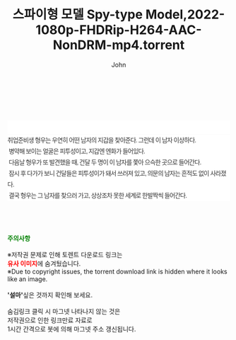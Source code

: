 ﻿---
layout: post
title:  "스파이형 모델 Spy-type Model,2022-1080p-FHDRip-H264-AAC-NonDRM-mp4.torrent"
author: John
categories: [ 영화 ]
tags: [  ]
image:  
description: "스파이형 모델 Spy-type Model,2022-1080p-FHDRip-H264-AAC-NonDRM-mp4 torrent 정보 공유"
toc: true
toc_sticky: true
---

<br>
<div class="view-img">
<a class="view_image" href="http://torrentmobile62.com/bbs/view_image.php?fn=%2Fdata%2Ffile%2Fmovie%2F3735183265_VYbj5TLh_5dd095493f0df0b5e80b7d335bcbfa60989ce962.jpg" target="_blank"><img alt="" class="img-tag" content="http://torrentmobile62.com/data/file/movie/3735183265_VYbj5TLh_5dd095493f0df0b5e80b7d335bcbfa60989ce962.jpg" itemprop="image" src="http://torrentmobile62.com/data/file/movie/3735183265_VYbj5TLh_5dd095493f0df0b5e80b7d335bcbfa60989ce962.jpg"/></a><a class="view_image" href="http://torrentmobile62.com/bbs/view_image.php?fn=%2Fdata%2Ffile%2Fmovie%2F3735183265_MdvA83Ub_b4b0632d5bf6f4772316cda0e3e2b658449143ea.jpg" target="_blank"><img alt="" class="img-tag" content="http://torrentmobile62.com/data/file/movie/3735183265_MdvA83Ub_b4b0632d5bf6f4772316cda0e3e2b658449143ea.jpg" itemprop="image" src="http://torrentmobile62.com/data/file/movie/3735183265_MdvA83Ub_b4b0632d5bf6f4772316cda0e3e2b658449143ea.jpg"/></a></div><div class="view-content" itemprop="description">
<p><br/></p><div class="title_area" style="margin:0px 0px 9px;padding:0px;list-style:none;font-family:'나눔고딕', NanumGothic, '돋움', Dotum, Helvetica, 'AppleSDGothicNeo-Medium', AppleGothic, sans-serif;height:30px;float:none;background-color:rgb(255,255,255);"><h4 class="h_story" style="margin:5px 10px 0px 0px;padding:0px;list-style:none;font-family:'돋움', sans-serif;height:18px;width:49px;background:url(&quot;https://ssl.pstatic.net/static/movie/2020/10/h_tx_sp5.png&quot;) no-repeat 0px -17px;float:left;"><strong class="blind" style="margin:0px;padding:0px;list-style:none;font-size:0px;font-family:inherit;color:inherit;width:1px;height:1px;line-height:0;">줄거리</strong></h4></div><p class="con_tx" style="margin-top:-7px;margin-bottom:-6px;list-style:none;font-size:14px;font-family:'나눔고딕', NanumGothic, '돋움', Dotum, Helvetica, 'AppleSDGothicNeo-Medium', AppleGothic, sans-serif;color:rgb(51,51,51);background-image:url(&quot;https://ssl.pstatic.net/static/movie/2014/01/blank.gif&quot;);letter-spacing:-1px;line-height:25px;background-color:rgb(255,255,255);">취업준비생 형우는 우연히 어떤 남자의 지갑을 찾아준다. 그런데 이 남자 이상하다.<br style="list-style:none;font-size:12px;font-family:'돋움', sans-serif;color:rgb(0,0,0);"/> 병약해 보이는 얼굴은 피투성이고, 지갑엔 엔화가 들어있다.<br style="list-style:none;font-size:12px;font-family:'돋움', sans-serif;color:rgb(0,0,0);"/> 다음날 형우가 또 발견했을 때, 건달 두 명이 이 남자를 쫓아 으슥한 곳으로 들어간다.<br style="list-style:none;font-size:12px;font-family:'돋움', sans-serif;color:rgb(0,0,0);"/> 잠시 후 다가가 보니 건달들은 피투성이가 돼서 쓰러져 있고, 의문의 남자는 흔적도 없이 사라졌다.<br style="list-style:none;font-size:12px;font-family:'돋움', sans-serif;color:rgb(0,0,0);"/> 결국 형우는 그 남자를 찾으러 가고, 상상조차 못한 세계로 한발짝씩 들어간다.</p> </div>
    
<br><br><br>
<p data-ke-size="size16"><b><span style="color: green;">주의사항</span></b><br /><br />※저작권 문제로 인해 토렌트 다운로드 링크는<br /><b><span style="color: red;">유사 이미지</span></b>에 숨겨뒀습니다.<br />※Due to copyright issues, the torrent download link is hidden where it looks like an image.<br /><br /><b>'설마'</b>싶은 것까지 확인해 보세요.<br /><br />숨김링크 클릭 시 마그넷 나타나지 않는 것은<br />저작권으로 인한 링크만료 자료로<br />1시간 간격으로 봇에 의해 마그넷 주소 갱신됩니다.</p>
